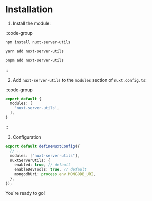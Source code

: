 
# Installation

1. Install the module:

::code-group

  ```bash [npm]
  npm install nuxt-server-utils
  ```

  ```bash [yarn]
  yarn add nuxt-server-utils
  ```

  ```bash [pnpm]
  pnpm add nuxt-server-utils
  ```
::

2. Add `nuxt-server-utils` to the `modules` section of `nuxt.config.ts`:

::code-group

  ```ts [nuxt.config.ts]
  export default {
    modules: [
      'nuxt-server-utils',
    ],
  }
  ```
::

3. Configuration

```ts [nuxt.config.ts]
export default defineNuxtConfig({
  // ...
  modules: ["nuxt-server-utils"],
  nuxtServerUtils: {
    enabled: true, // default
    enableDevTools: true, // default
    mongodbUri: process.env.MONGODB_URI,
  },
});
```


You're ready to go!
